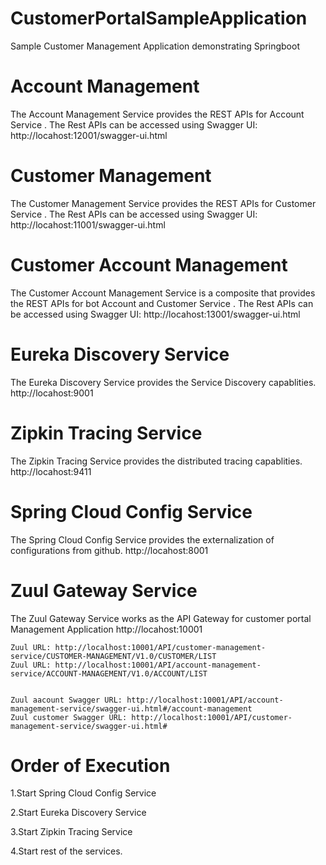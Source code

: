 # CustomerPortalSampleApplication
Sample Customer Management Application demonstrating Springboot

# Account Management
The Account Management Service provides the REST APIs for Account Service . The Rest APIs can be accessed using Swagger UI:
http://locahost:12001/swagger-ui.html


# Customer Management
The Customer Management Service provides the REST APIs for Customer Service . The Rest APIs can be accessed using Swagger UI:
http://locahost:11001/swagger-ui.html


# Customer Account Management
The Customer Account Management Service is a composite that provides the REST APIs for bot Account and Customer Service . The Rest APIs can be accessed using Swagger UI:
http://locahost:13001/swagger-ui.html

# Eureka Discovery Service
The Eureka Discovery Service provides the Service Discovery capablities.
http://locahost:9001


# Zipkin Tracing Service
The Zipkin Tracing Service provides the distributed tracing capablities.
http://locahost:9411

# Spring Cloud Config Service
The Spring Cloud Config Service provides the externalization of configurations from github.
http://locahost:8001

# Zuul Gateway Service
The Zuul Gateway Service works as the API Gateway for customer portal Management Application
http://locahost:10001
  
    Zuul URL: http://localhost:10001/API/customer-management-service/CUSTOMER-MANAGEMENT/V1.0/CUSTOMER/LIST
    Zuul URL: http://localhost:10001/API/account-management-service/ACCOUNT-MANAGEMENT/V1.0/ACCOUNT/LIST


    Zuul aacount Swagger URL: http://localhost:10001/API/account-management-service/swagger-ui.html#/account-management
    Zuul customer Swagger URL: http://localhost:10001/API/customer-management-service/swagger-ui.html#




# Order of Execution
   1.Start Spring Cloud Config Service
   
   2.Start Eureka Discovery Service
   
   3.Start Zipkin Tracing Service
   
   4.Start rest of the services.


